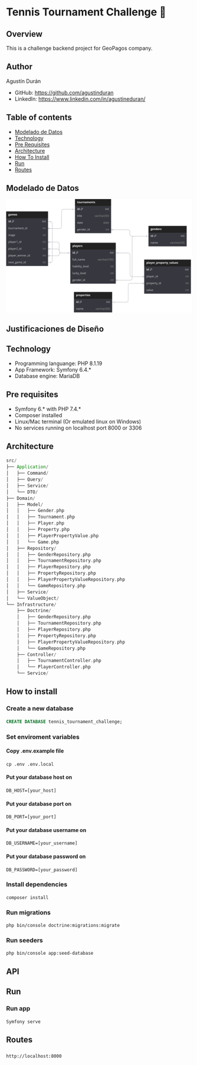 # Tennis Tournament Challenge 🎾

## Overview
This is a challenge backend project for GeoPagos company.

## Author

Agustín Durán

- GitHub: https://github.com/agustinduran
- LinkedIn: https://www.linkedin.com/in/agustineduran/

## Table of contents

- [Modelado de Datos](#modelado-de-datos)
- [Technology](#technology)
- [Pre Requisites](#pre-requisites)
- [Architecture](#architecture)
- [How To Install](#how-to-install)
- [Run](#run)
- [Routes](#routes)

## Modelado de Datos

![Diagrama de Entidad-Relación](docs/der.svg)

## Justificaciones de Diseño

## Technology

* Programming languange: PHP 8.1.19
* App Framework: Symfony 6.4.*
* Database engine: MariaDB

## Pre requisites

* Symfony 6.* with PHP 7.4.*
* Composer installed
* Linux/Mac terminal (Or emulated linux on Windows)
* No services running on localhost port 8000 or 3306

## Architecture
```scala
src/
├── Application/
│   ├── Command/
│   ├── Query/
│   ├── Service/
│   └── DTO/
├── Domain/
│   ├── Model/
│   │   ├── Gender.php
│   │   ├── Tournament.php
│   │   ├── Player.php
│   │   ├── Property.php
│   │   ├── PlayerPropertyValue.php
│   │   └── Game.php
│   ├── Repository/
│   │   ├── GenderRepository.php
│   │   ├── TournamentRepository.php
│   │   ├── PlayerRepository.php
│   │   ├── PropertyRepository.php
│   │   ├── PlayerPropertyValueRepository.php
│   │   └── GameRepository.php
│   ├── Service/
│   └── ValueObject/
└── Infrastructure/
    ├── Doctrine/
    │   ├── GenderRepository.php
    │   ├── TournamentRepository.php
    │   ├── PlayerRepository.php
    │   ├── PropertyRepository.php
    │   ├── PlayerPropertyValueRepository.php
    │   └── GameRepository.php
    ├── Controller/
    │   ├── TournamentController.php
    │   └── PlayerController.php
    └── Service/

```

## How to install

### Create a new database
```sql
CREATE DATABASE tennis_tournament_challenge;
```

### Set enviroment variables
#### Copy .env.example file
```
cp .env .env.local
```

#### Put your database host on
```
DB_HOST=[your_host]
```

#### Put your database port on
```
DB_PORT=[your_port]
```

#### Put your database username on
```
DB_USERNAME=[your_username]
```

#### Put your database password on
```
DB_PASSWORD=[your_password]
```

### Install dependencies
```
composer install
```

### Run migrations
```
php bin/console doctrine:migrations:migrate
```

### Run seeders
```
php bin/console app:seed-database
```

## API

## Run

### Run app
```
Symfony serve
```

## Routes

### 
```
http://localhost:8000
```